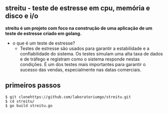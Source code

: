 ## streitu - teste de estresse em cpu, memória e disco e i/o
**streitu é um projeto com foco na construção de uma aplicação de um teste de estresse criado em golang.**

-  o que é um teste de estresse?
    -  Testes de estresse são usados para garantir a estabilidade e a confiabilidade do sistema. Os testes simulam uma alta taxa de dados e de tráfego e registram como o sistema responde nestas condições. É um dos testes mais importantes para garantir o sucesso das vendas, especialmente nas datas comerciais.

## primeiros passos

```shell
$ git clonehttps://github.com/laboratoriumgo/streitu.git
$ cd streitu/
$ go build streitu.go
```
